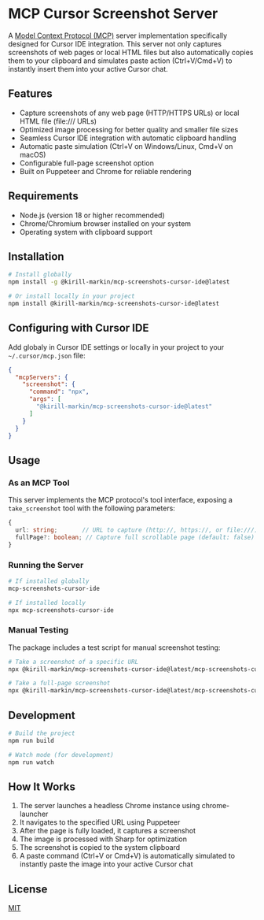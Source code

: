 # MCP Cursor Screenshot Server

A [Model Context Protocol (MCP)](https://github.com/modelcontextprotocol/mcp) server implementation specifically designed for Cursor IDE integration. This server not only captures screenshots of web pages or local HTML files but also automatically copies them to your clipboard and simulates paste action (Ctrl+V/Cmd+V) to instantly insert them into your active Cursor chat.

## Features

- Capture screenshots of any web page (HTTP/HTTPS URLs) or local HTML file (file:/// URLs)
- Optimized image processing for better quality and smaller file sizes
- Seamless Cursor IDE integration with automatic clipboard handling
- Automatic paste simulation (Ctrl+V on Windows/Linux, Cmd+V on macOS)
- Configurable full-page screenshot option
- Built on Puppeteer and Chrome for reliable rendering

## Requirements

- Node.js (version 18 or higher recommended)
- Chrome/Chromium browser installed on your system
- Operating system with clipboard support

## Installation

```bash
# Install globally
npm install -g @kirill-markin/mcp-screenshots-cursor-ide@latest

# Or install locally in your project
npm install @kirill-markin/mcp-screenshots-cursor-ide@latest
```

## Configuring with Cursor IDE

Add globaly in Cursor IDE settings or locally in your project to your `~/.cursor/mcp.json` file:

```json
{
  "mcpServers": {
    "screenshot": {
      "command": "npx",
      "args": [
        "@kirill-markin/mcp-screenshots-cursor-ide@latest"
      ]
    }
  }
}
```

## Usage

### As an MCP Tool

This server implements the MCP protocol's tool interface, exposing a `take_screenshot` tool with the following parameters:

```typescript
{
  url: string;       // URL to capture (http://, https://, or file:///)
  fullPage?: boolean; // Capture full scrollable page (default: false)
}
```

### Running the Server

```bash
# If installed globally
mcp-screenshots-cursor-ide

# If installed locally
npx mcp-screenshots-cursor-ide
```

### Manual Testing

The package includes a test script for manual screenshot testing:

```bash
# Take a screenshot of a specific URL
npx @kirill-markin/mcp-screenshots-cursor-ide@latest/mcp-screenshots-cursor-ide-test https://example.com

# Take a full-page screenshot
npx @kirill-markin/mcp-screenshots-cursor-ide@latest/mcp-screenshots-cursor-ide-test https://example.com --full-page
```

## Development

```bash
# Build the project
npm run build

# Watch mode (for development)
npm run watch
```

## How It Works

1. The server launches a headless Chrome instance using chrome-launcher
2. It navigates to the specified URL using Puppeteer
3. After the page is fully loaded, it captures a screenshot
4. The image is processed with Sharp for optimization
5. The screenshot is copied to the system clipboard
6. A paste command (Ctrl+V or Cmd+V) is automatically simulated to instantly paste the image into your active Cursor chat

## License

[MIT](LICENSE)
